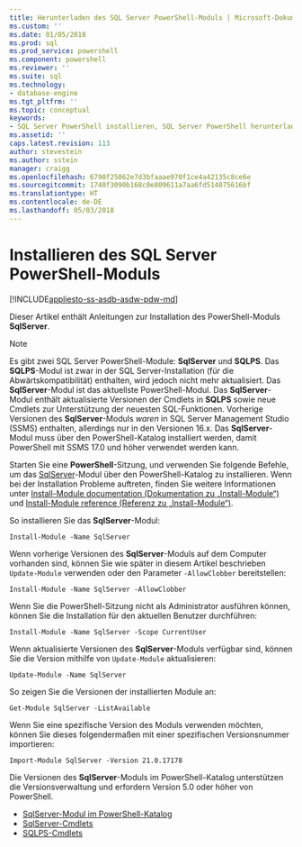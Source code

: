 ```yaml
---
title: Herunterladen des SQL Server PowerShell-Moduls | Microsoft-Dokumentation
ms.custom: ''
ms.date: 01/05/2018
ms.prod: sql
ms.prod_service: powershell
ms.component: powershell
ms.reviewer: ''
ms.suite: sql
ms.technology:
- database-engine
ms.tgt_pltfrm: ''
ms.topic: conceptual
keywords:
- SQL Server PowerShell installieren, SQL Server PowerShell herunterladen
ms.assetid: ''
caps.latest.revision: 113
author: stevestein
ms.author: sstein
manager: craigg
ms.openlocfilehash: 6790f25062e7d3bfaaae970f1ce4a42135c8ce6e
ms.sourcegitcommit: 1740f3090b168c0e809611a7aa6fd514075616bf
ms.translationtype: HT
ms.contentlocale: de-DE
ms.lasthandoff: 05/03/2018
---
```

# <a name="install-sql-server-powershell-module"></a>Installieren des SQL Server PowerShell-Moduls
[!INCLUDE[appliesto-ss-asdb-asdw-pdw-md](../includes/appliesto-ss-asdb-asdw-pdw-md.md)]

Dieser Artikel enthält Anleitungen zur Installation des PowerShell-Moduls **SqlServer**.

> [!NOTE]
> Es gibt zwei SQL Server PowerShell-Module: **SqlServer** und **SQLPS**. Das **SQLPS**-Modul ist zwar in der SQL Server-Installation (für die Abwärtskompatibilität) enthalten, wird jedoch nicht mehr aktualisiert. Das **SqlServer**-Modul ist das aktuellste PowerShell-Modul. Das **SqlServer**-Modul enthält aktualisierte Versionen der Cmdlets in **SQLPS** sowie neue Cmdlets zur Unterstützung der neuesten SQL-Funktionen. Vorherige Versionen des **SqlServer**-Moduls *waren* in SQL Server Management Studio (SSMS) enthalten, allerdings nur in den Versionen 16.x. Das **SqlServer**-Modul muss über den PowerShell-Katalog installiert werden, damit PowerShell mit SSMS 17.0 und höher verwendet werden kann.

Starten Sie eine **PowerShell**-Sitzung, und verwenden Sie folgende Befehle, um das [SqlServer](https://docs.microsoft.com/powershell/scripting/powershell-scripting)-Modul über den PowerShell-Katalog zu installieren. Wenn bei der Installation Probleme auftreten, finden Sie weitere Informationen unter [Install-Module documentation (Dokumentation zu „Install-Module“)](https://docs.microsoft.com/powershell/gallery/psget/module/psget_install-module) und [Install-Module reference (Referenz zu „Install-Module“)](https://docs.microsoft.com/powershell/module/powershellget/Install-Module).

So installieren Sie das **SqlServer**-Modul:

```Install-Module -Name SqlServer```

Wenn vorherige Versionen des **SqlServer**-Moduls auf dem Computer vorhanden sind, können Sie wie später in diesem Artikel beschrieben `Update-Module` verwenden oder den Parameter `-AllowClobber` bereitstellen:  

```Install-Module -Name SqlServer -AllowClobber```

Wenn Sie die PowerShell-Sitzung nicht als Administrator ausführen können, können Sie die Installation für den aktuellen Benutzer durchführen:

```Install-Module -Name SqlServer -Scope CurrentUser```

Wenn aktualisierte Versionen des **SqlServer**-Moduls verfügbar sind, können Sie die Version mithilfe von `Update-Module` aktualisieren:

```Update-Module -Name SqlServer```

So zeigen Sie die Versionen der installierten Module an:

```Get-Module SqlServer -ListAvailable```

Wenn Sie eine spezifische Version des Moduls verwenden möchten, können Sie dieses folgendermaßen mit einer spezifischen Versionsnummer importieren:

```Import-Module SqlServer -Version 21.0.17178```


Die Versionen des **SqlServer**-Moduls im PowerShell-Katalog unterstützen die Versionsverwaltung und erfordern Version 5.0 oder höher von PowerShell. 

* [SqlServer-Modul im PowerShell-Katalog](https://www.powershellgallery.com/packages/Sqlserver) 
* [SqlServer-Cmdlets](https://docs.microsoft.com/powershell/module/sqlserver)
* [SQLPS-Cmdlets](https://docs.microsoft.com/powershell/module/sqlps)
